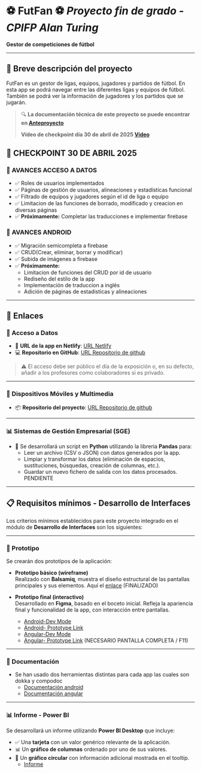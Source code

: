 # ⚽ FutFan ⚽ *Proyecto fin de grado - CPIFP Alan Turing*

**Gestor de competiciones de fútbol** 

---

## 📌 Breve descripción del proyecto

FutFan es un gestor de ligas, equipos, jugadores y partidos de fútbol. 
En esta app se podrá navegar entre las diferentes ligas y equipos de fútbol.
También se podrá ver la información de jugadores y los partidos que se jugarán. 

> 🔍 **La documentación técnica de este proyecto se puede encontrar en [Anteproyecto](https://flowery-fenugreek-5f5.notion.site/1c492d3d1397805e924ed5688a8153c5?v=1c492d3d139780a3aa1f000c90f24a15)**
>
> **Vídeo de checkpoint día 30 de abril de 2025 [Vídeo](https://www.youtube.com/watch?v=nuMjh-ZyS9c)**

## 📝 **CHECKPOINT 30 DE ABRIL 2025**

### 🔄 **AVANCES ACCESO A DATOS**
* ✅ Roles de usuarios implementados
* ✅ Páginas de gestión de usuarios, alineaciones y estadísticas funcional
* ✅ Filtrado de equipos y jugadores según el id de liga o equipo
* ✅ Limitacion de las funciones de borrado, modificado y creacion en diversas páginas
* ✅ **Próximamente:** Completar las traducciones e implementar firebase

### 📱 **AVANCES ANDROID**
* ✅ Migración semicompleta a firebase
* ✅ CRUD(Crear, eliminar, borrar y modificar)
* ✅ Subida de imágenes a firebase
* ✅ **Próximamente:** 
  * Limitacion de funciones del CRUD por id de usuario
  * Rediseño del estilo de la app
  * Implementación de traduccion a inglés
  * Adición de páginas de estadisticas y alineaciones

---
## 🔗 Enlaces

### 📂 Acceso a Datos
- 🔗 **URL de la app en Netlify**: [URL Netlify](https://futmanager.netlify.app/) 
- 💻 **Repositorio en GitHub**: [URL Repositorio de github](https://github.com/AlonsoSMdV/FootballAdminApp) 

> ⚠️ El acceso debe ser público el día de la exposición o, en su defecto, añadir a los profesores como colaboradores si es privado.

---

### 📱 Dispositivos Móviles y Multimedia
- 📦 **Repositorio del proyecto**: [URL Repositorio de github](https://github.com/AlonsoSMdV/FootballCompsAndoridV2)

---

### 📊 Sistemas de Gestión Empresarial (SGE)
- 🐍 Se desarrollará un script en **Python** utilizando la librería **Pandas** para:
  - Leer un archivo (CSV o JSON) con datos generados por la app.
  - Limpiar y transformar los datos (eliminación de espacios, sustituciones, búsquedas, creación de columnas, etc.).
  - Guardar un nuevo fichero de salida con los datos procesados.
PENDIENTE

---

## 📋 Requisitos mínimos - Desarrollo de Interfaces

Los criterios mínimos establecidos para este proyecto integrado en el módulo de **Desarrollo de Interfaces** son los siguientes:

---

### 🧪 Prototipo

Se crearán dos prototipos de la aplicación:

- **Prototipo básico (wireframe)**  
  Realizado con **Balsamiq**, muestra el diseño estructural de las pantallas principales y sus elementos. Aquí el [enlace](https://balsamiq.cloud/spkmujg/pe385q) (FINALIZADO)

- **Prototipo final (interactivo)**  
  Desarrollado en **Figma**, basado en el boceto inicial. Refleja la apariencia final y funcionalidad de la app, con interacción entre pantallas.
  - [Android-Dev Mode](https://www.figma.com/design/ewWBJkvFMRjWCNjzLNZfMV/Android-design?node-id=0-1&m=dev&t=cOlhQLUL4vIuqfy1-1)
  - [Android- Prototype Link](https://www.figma.com/proto/ewWBJkvFMRjWCNjzLNZfMV/Android-design?node-id=0-1&t=cOlhQLUL4vIuqfy1-1)
  - [Angular-Dev Mode](https://www.figma.com/design/1R9hkcf7a3iBkddofD0cpC/Angular-design?node-id=0-1&m=dev&t=fwxZ50XSH6kcMbCU-1)
  - [Angular- Prototype Link](https://www.figma.com/proto/1R9hkcf7a3iBkddofD0cpC/Angular-design?node-id=0-1&t=fwxZ50XSH6kcMbCU-1) (NECESARIO PANTALLA COMPLETA / F11)
---

### 📄 Documentación

- Se han usado dos herramientas distintas para cada app las cuales son dokka y compodoc
  - [Documentación android](https://github.com/AlonsoSMdV/FootballCompsAndoridV2/releases/tag/Documentation)
  - [Documentación angular](https://github.com/AlonsoSMdV/FootballAdminApp/releases/tag/Documentation)

---

### 📊 Informe - Power BI

Se desarrollará un informe utilizando **Power BI Desktop** que incluye:

- ✅ Una **tarjeta** con un valor genérico relevante de la aplicación.
- 📊 Un **gráfico de columnas** ordenado por uno de sus valores.
- 🥧 Un **gráfico circular** con información adicional mostrada en el tooltip.
  - [Informe](https://github.com/AlonsoSMdV/FutFan_tfg/releases/tag/Informe)

